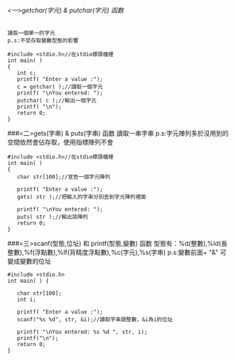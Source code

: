 ###### <一>getchar(字元) & putchar(字元) 函数

```
讀取一個單一的字元
p.s:不受存取變數型態的影響
```
```
#include <stdio.h>//在stdio標頭檔裡
int main( )
{
   int c;
   printf( "Enter a value :");
   c = getchar( );//讀取一個字元
   printf( "\nYou entered: ");
   putchar( c );//輸出一個字元
   printf( "\n");
   return 0;
}
```

###<二>gets(字串) & puts(字串) 函数
讀取一串字串
p.s:字元陣列多於沒用到的空間依然會佔存取，使用指標陣列不會

```
#include <stdio.h>//在stdio標頭檔裡
int main( )
{
   char str[100];//宣告一個字元陣列
 
   printf( "Enter a value :");
   gets( str );//把輸入的字串分別丟到字元陣列裡面
 
   printf( "\nYou entered: ");
   puts( str );//輸出該陣列
   return 0;
}
```

###<三>scanf(型態,位址) 和 printf(型態,變數) 函数
型態有：%d(整數),%ld(長整數),%f(浮點數),%lf(背精度浮點數),%c(字元),%s(字串)
p.s:變數前面+ "&" 可變成變數的位址
```
#include <stdio.h>
int main( ) {
 
   char str[100];
   int i;
 
   printf( "Enter a value :");
   scanf("%s %d", str, &i);//讀取字串跟整數，&i為i的位址
 
   printf( "\nYou entered: %s %d ", str, i);
   printf("\n");
   return 0;
}
```
```

```





